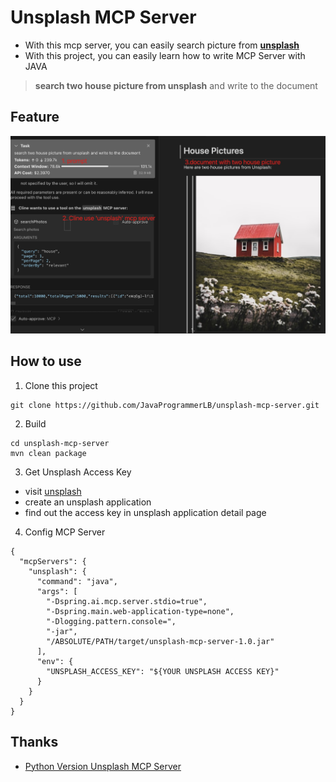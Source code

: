 # Unsplash MCP Server
- With this mcp server, you can easily search picture from **[unsplash](https://unsplash.com/)**
- With this project, you can easily learn how to write MCP Server with JAVA
> **search two house picture from unsplash** and write to the document

## Feature

![ShowCase](assets/showcase.jpg)

## How to use

1. Clone this project
```
git clone https://github.com/JavaProgrammerLB/unsplash-mcp-server.git
```

2. Build
```
cd unsplash-mcp-server
mvn clean package
```
3. Get Unsplash Access Key
- visit [unsplash](https://unsplash.com/developers)
- create an unsplash application
- find out the access key in unsplash application detail page

4. Config MCP Server
```
{
  "mcpServers": {
    "unsplash": {
      "command": "java",
      "args": [
        "-Dspring.ai.mcp.server.stdio=true",
        "-Dspring.main.web-application-type=none",
        "-Dlogging.pattern.console=",
        "-jar",
        "/ABSOLUTE/PATH/target/unsplash-mcp-server-1.0.jar"
      ],
      "env": {
        "UNSPLASH_ACCESS_KEY": "${YOUR UNSPLASH ACCESS KEY}"
      }
    }
  }
}
```

## Thanks
- [Python Version Unsplash MCP Server](https://github.com/hellokaton/unsplash-mcp-server)
